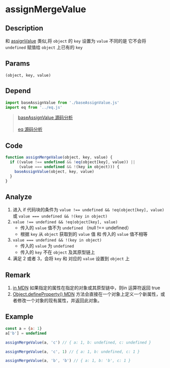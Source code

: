 # assignMergeValue 

## Description 
和 [assignValue](./assignValue.md) 类似,将 `object` 的 `key` 设置为 `value` 不同的是 它不会将 `undefined` 赋值给 `object` 上已有的 `key` 
## Params
`(object, key, value)`

## Depend
```js
import baseAssignValue from './baseAssignValue.js'
import eq from '../eq.js'
```
> [baseAssignValue 源码分析](./baseAssignValue.md)
> <br/>
> <br/>
> [eq 源码分析](../export/eq.md)
>

## Code
```js
function assignMergeValue(object, key, value) {
  if ((value !== undefined && !eq(object[key], value)) ||
      (value === undefined && !(key in object))) {
    baseAssignValue(object, key, value)
  }
}
```
## Analyze
1. 进入 if 代码块的条件为 `value !== undefined && !eq(object[key], value)` 或 `value === undefined && !(key in object)`
2. `value !== undefined && !eq(object[key], value)`
    - 传入的 `value` 值不为 `undefined` （null !== undefined）
    - 根据 `key` 从 `object` 获取到的 `value` 值 和 传入的 `value` 值不相等
3. `value === undefined && !(key in object)`
    - 传入的 `value` 为 `undefined`
    - 传入的 `key` 不在 `object` 及其原型链上
4. 满足 2 或者 3，会将 `key` 和 对应的 `value` 设置到 `object` 上
## Remark
1. [in MDN](https://developer.mozilla.org/zh-CN/docs/Web/JavaScript/Reference/Operators/in) 如果指定的属性在指定的对象或其原型链中，则in 运算符返回 true
2. [Object.defineProperty() MDN](https://developer.mozilla.org/zh-CN/docs/Web/JavaScript/Reference/Global_Objects/Object/defineProperty) 方法会直接在一个对象上定义一个新属性，或者修改一个对象的现有属性，并返回此对象。
## Example
```js
const a = {a: 1}
a['b'] = undefined

assignMergeValue(a, 'c') // { a: 1, b: undefined, c: undefined }

assignMergeValue(a, 'c', 1) // { a: 1, b: undefined, c: 1 }

assignMergeValue(a, 'b', 'b') // { a: 1, b: 'b', c: 1 }
```
